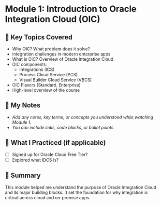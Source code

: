# Module 1: Introduction to Oracle Integration Cloud (OIC)

## 🔑 Key Topics Covered
- Why OIC? What problem does it solve?
- Integration challenges in modern enterprise apps
- What is OIC? Overview of Oracle Integration Cloud
- OIC components: 
  - Integrations (ICS)
  - Process Cloud Service (PCS)
  - Visual Builder Cloud Service (VBCS)
- OIC Flavors (Standard, Enterprise)
- High-level overview of the course

## 🧠 My Notes
- *Add any notes, key terms, or concepts you understood while watching Module 1.*
- *You can include links, code blocks, or bullet points.*

## 🧪 What I Practiced (if applicable)
- [ ] Signed up for Oracle Cloud Free Tier?  
- [ ] Explored what IDCS is?

## 📌 Summary
This module helped me understand the purpose of Oracle Integration Cloud and its major building blocks. It set the foundation for why integration is critical across cloud and on-premise apps.

